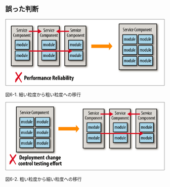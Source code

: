 ## 誤った判断



![細い粒度から粗い粒度への移行](img/6-1.png)

図6-1. 細い粒度から粗い粒度への移行


![粗い粒度から細い粒度への移行](img/6-2.png)

図6-2. 粗い粒度から細い粒度への移行